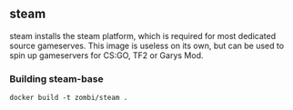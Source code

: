 ## steam
steam installs the steam platform, which is required for most dedicated
source gameserves. This image is useless on its own, but can be used to
spin up gameservers for CS:GO, TF2 or Garys Mod.

### Building steam-base

```
docker build -t zombi/steam .
```
